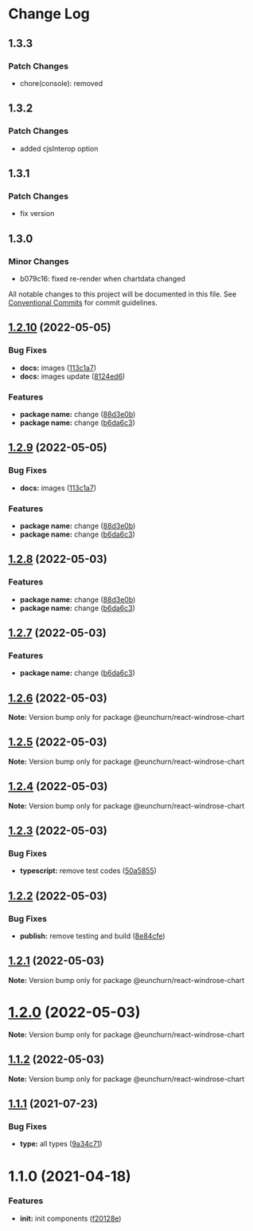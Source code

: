 # Change Log

## 1.3.3

### Patch Changes

- chore(console): removed

## 1.3.2

### Patch Changes

- added cjsInterop option

## 1.3.1

### Patch Changes

- fix version

## 1.3.0

### Minor Changes

- b079c16: fixed re-render when chartdata changed

All notable changes to this project will be documented in this file.
See [Conventional Commits](https://conventionalcommits.org) for commit guidelines.

## [1.2.10](https://github.com/eunchurn/components/compare/v1.2.5...v1.2.10) (2022-05-05)

### Bug Fixes

- **docs:** images ([113c1a7](https://github.com/eunchurn/components/commit/113c1a7fe7831c141e7f36e10889a32683b626bb))
- **docs:** images update ([8124ed6](https://github.com/eunchurn/components/commit/8124ed618007761bc313bb1b5299537bc848f69d))

### Features

- **package name:** change ([88d3e0b](https://github.com/eunchurn/components/commit/88d3e0b8e03d9bed9bbc9507799edeae19b85cd8))
- **package name:** change ([b6da6c3](https://github.com/eunchurn/components/commit/b6da6c31d1aa871969ddf1e2d111d1d3c3f299da))

## [1.2.9](https://github.com/eunchurn/components/compare/v1.2.5...v1.2.9) (2022-05-05)

### Bug Fixes

- **docs:** images ([113c1a7](https://github.com/eunchurn/components/commit/113c1a7fe7831c141e7f36e10889a32683b626bb))

### Features

- **package name:** change ([88d3e0b](https://github.com/eunchurn/components/commit/88d3e0b8e03d9bed9bbc9507799edeae19b85cd8))
- **package name:** change ([b6da6c3](https://github.com/eunchurn/components/commit/b6da6c31d1aa871969ddf1e2d111d1d3c3f299da))

## [1.2.8](https://github.com/eunchurn/components/compare/v1.2.5...v1.2.8) (2022-05-03)

### Features

- **package name:** change ([88d3e0b](https://github.com/eunchurn/components/commit/88d3e0b8e03d9bed9bbc9507799edeae19b85cd8))
- **package name:** change ([b6da6c3](https://github.com/eunchurn/components/commit/b6da6c31d1aa871969ddf1e2d111d1d3c3f299da))

## [1.2.7](https://github.com/eunchurn/components/compare/v1.2.5...v1.2.7) (2022-05-03)

### Features

- **package name:** change ([b6da6c3](https://github.com/eunchurn/components/commit/b6da6c31d1aa871969ddf1e2d111d1d3c3f299da))

## [1.2.6](https://github.com/eunchurn/components/compare/v1.2.5...v1.2.6) (2022-05-03)

**Note:** Version bump only for package @eunchurn/react-windrose-chart

## [1.2.5](https://github.com/eunchurn/components/compare/v1.2.4...v1.2.5) (2022-05-03)

**Note:** Version bump only for package @eunchurn/react-windrose-chart

## [1.2.4](https://github.com/eunchurn/components/compare/v1.2.3...v1.2.4) (2022-05-03)

**Note:** Version bump only for package @eunchurn/react-windrose-chart

## [1.2.3](https://github.com/eunchurn/components/compare/v1.2.2...v1.2.3) (2022-05-03)

### Bug Fixes

- **typescript:** remove test codes ([50a5855](https://github.com/eunchurn/components/commit/50a5855ac0383ebaa88895a73981302690ded24c))

## [1.2.2](https://github.com/eunchurn/components/compare/v1.2.1...v1.2.2) (2022-05-03)

### Bug Fixes

- **publish:** remove testing and build ([8e84cfe](https://github.com/eunchurn/components/commit/8e84cfe5862367c52a80e96c135c6ee61bda9cdb))

## [1.2.1](https://github.com/eunchurn/components/compare/v1.1.2...v1.2.1) (2022-05-03)

**Note:** Version bump only for package @eunchurn/react-windrose-chart

# [1.2.0](https://github.com/eunchurn/components/compare/v1.1.2...v1.2.0) (2022-05-03)

**Note:** Version bump only for package @eunchurn/react-windrose-chart

## [1.1.2](https://github.com/eunchurn/components/compare/v1.2.0...v1.1.2) (2022-05-03)

**Note:** Version bump only for package @eunchurn/react-windrose-chart

## [1.1.1](https://github.com/eunchurn/components/compare/v1.1.0...v1.1.1) (2021-07-23)

### Bug Fixes

- **type:** all types ([9a34c71](https://github.com/eunchurn/components/commit/9a34c715c73efee73b8eb3eb964f4aa4b7c99898))

# 1.1.0 (2021-04-18)

### Features

- **init:** init components ([f20128e](https://github.com/eunchurn/components/commit/f20128e69178704d5c992c5da3f8a2461b7b526a))
